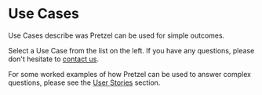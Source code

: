 # Use Cases

Use Cases describe was Pretzel can be used for simple outcomes.

Select a Use Case from the list on the left. If you have any questions, please don't hesitate to [contact us](mailto:gabriel.keeble-gagnere@agriculture.vic.gov.au).

For some worked examples of how Pretzel can be used to answer complex questions, please see the [User Stories](/User-Stories/) section.
